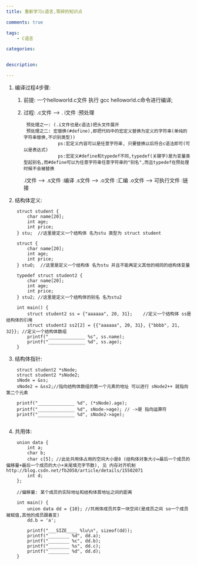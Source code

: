 ```yaml
---
title: 重新学习c语言,零碎的知识点 

comments: true    

tags: 
    - C语言

categories: 


description: 

---
```


1. 编译过程4步骤:

    1. 前提: 一个helloworld.c文件 执行 gcc helloworld.c命令进行编译;
    2. 过程: 
        .c文件 --> . i文件   :预处理
        
            预处理之一: (.i文件也是c语法)把头文件展开 
            预处理之二: 宏替换(#define),即把代码中的宏定义替换为定义的字符串(单纯的字符串替换,不识别类型))
                        ps:宏定义内容可以是任意字符串, 只要替换以后符合c语法即可(可以是表达式)
                        ps:宏定义#define和typedef不同,typedef(关键字)是为变量类型起别名,而#define可以为任意字符串任意字符串的"别名",而且typedef在预处理时候不会被替换
                
        .i文件 --> .s文件   :编译
        .s文件 --> .o文件   :汇编
        .o文件 --> 可执行文件 :链接

<!--more-->

2. 结构体定义:

```
    struct student {
        char name[20];
        int age;
        int price;
    } stu;  //这里是定义一个结构体 名为stu 类型为 struct student
    
    struct {
        char name[20];
        int age;
        int price;
    } stuO;  //这里是定义一个结构体 名为stu 并且不能再定义其他的相同的结构体变量
    
    typedef struct student2 {
        char name[20];
        int age;
        int price;
    } stu2; //这里是定义一个结构体的别名 名为stu2
    
    int main() {
        struct student2 ss = {"aaaaaa", 20, 31};    //定义一个结构体 ss是结构体的引用
        struct student2 ss2[2] = {{"aaaaaa", 20, 31}, {"bbbb", 21, 32}}; //定义一个结构体数组
        printf("______________ %s", ss.name);
        printf("______________ %d", ss.age);
    }
```

3. 结构体指针:

```aidl
    struct student2 *sNode;
    struct student2 *sNode2;
    sNode = &ss;
    sNode2 = &ss2;//指向结构体数组的第一个元素的地址 可以进行 sNode2++ 就指向第二个元素
    
    printf("______________ %d", (*sNode).age);
    printf("______________ %d", sNode->age); // ->是 指向运算符
    printf("______________ %d", sNode2->age); 
    
```

4. 共用体:

```aidl 
    union data {
        int a;
        char b;
        char c[5]; //此处共用体占用的空间大小是8 (结构体对象大小=最后一个成员的偏移量+最后一个成员的大小+末尾填充字节数), 见 内存对齐机制 http://blog.csdn.net/fb2058/article/details/15502071
        int d;
    };
    
    //偏移量: 某个成员的实际地址和结构体首地址之间的距离
    
    int main() {
        union data dd = {10}; //共用体成员共享一块空间(是成员之间 so一个成员被赋值,其他的成员跟着变)
        dd.b = 'a';
    
        printf("___SIZE____ %lu\n", sizeof(dd));
        printf("________ %d", dd.a);
        printf("________ %c", dd.b);
        printf("________ %s", dd.c);
        printf("________ %d", dd.d);
    }

```